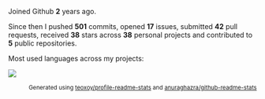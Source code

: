 Joined Github **2** years ago.

Since then I pushed **501** commits, opened **17** issues, submitted **42** pull requests, received **38** stars across **38** personal projects and contributed to **5** public repositories.

Most used languages across my projects:


<img src="https://github-readme-stats.vercel.app/api/top-langs/?username=avidraghav&layout=compact&theme=buefy&hide_border=true" />

<p align="right"><sub>Generated using <a href="https://github.com/marketplace/actions/profile-readme-stats">teoxoy/profile-readme-stats</a> and <a href="https://github.com/anuraghazra/github-readme-stats">anuraghazra/github-readme-stats </a></sub></p>
